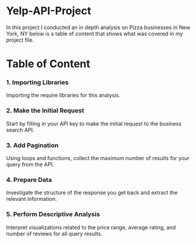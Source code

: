 # Yelp-API-Project

In this project I conducted an in depth analysis on Pizza businesses in New York, NY below is a table of content that shows what was covered in my project file.


# Table of Content

### 1. Importing Libraries

Importing the require libraries for this analysis.


### 2. Make the Initial Request

Start by filling in your API key to make the initial request to the business search API. 


### 3. Add Pagination

Using loops and functions, collect the maximum number of results for your query from the API.

### 4. Prepare Data

Investigate the structure of the response you get back and extract the relevant information.

### 5. Perform Descriptive Analysis

Interpret visualizations related to the price range, average rating, and number of reviews for all query results.
